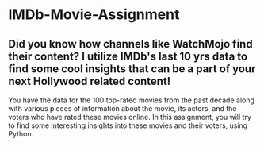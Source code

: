 # IMDb-Movie-Assignment
## Did you know how channels like WatchMojo find their content? I utilize IMDb's last 10 yrs data to find some cool insights that can be a part of your next Hollywood related content!
You have the data for the 100 top-rated movies from the past decade along with various pieces of information about the movie, its actors, and the voters who have rated these movies online. In this assignment, you will try to find some interesting insights into these movies and their voters, using Python.

 
